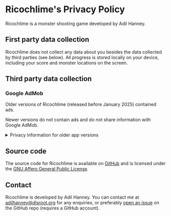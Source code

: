 # Ricochlime's Privacy Policy

Ricochlime is a monster shooting game developed by Adil Hanney.

## First party data collection

Ricochlime does not collect any data about you besides the data collected by third parties (see below). All progress is stored locally on your device, including your score and monster locations on the screen.

## Third party data collection

### Google AdMob

Older versions of Ricochlime (released before January 2025) contained ads.

Newer versions do not contain ads and do not share information with Google AdMob.

<details>
<summary>Privacy information for older app versions</summary>

Ricochlime is free to download and play, and used Google AdMob to display ads in versions v1.11.5 and older on some platforms.
Newer versions of the app (v1.11.6 and newer) do not contain ads and do not share information with Google AdMob.

AdMob may collect data about you, including your device's advertising ID, IP address, and location. You can read more about [how Google uses data from apps that use their services](https://policies.google.com/technologies/partner-sites).

When you first open Ricochlime, you'll be shown a consent prompt asking you to choose between personalized and non-personalized ads. You can change this at any time by going to the settings menu in the game.

Users are recommended to update their app to the latest version for an ad-free experience.
</details>

## Source code

The source code for Ricochlime is available on [GitHub](https://github.com/adil192/ricochlime) and is licensed under the [GNU Affero General Public License](https://github.com/adil192/ricochlime/blob/main/LICENSE.md).

## Contact

Ricochlime is developed by Adil Hanney. You can contact me at adilhanney@disroot.org for any enquiries, or preferably [open an issue](https://github.com/adil192/ricochlime/issues/new) on the GitHub repo (requires a GitHub account).
